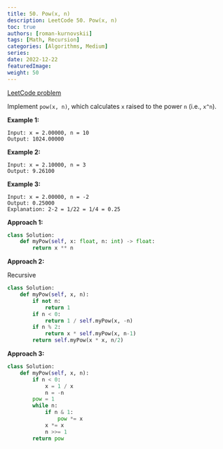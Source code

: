 ```yaml
---
title: 50. Pow(x, n)
description: LeetCode 50. Pow(x, n)
toc: true
authors: [roman-kurnovskii]
tags: [Math, Recursion]
categories: [Algorithms, Medium]
series:
date: 2022-12-22
featuredImage:
weight: 50
---
```


[LeetCode problem](https://leetcode.com/problems/powx-n/)

Implement `pow(x, n)`, which calculates `x` raised to the power `n` (i.e., `x^n`).

**Example 1:**

    Input: x = 2.00000, n = 10
    Output: 1024.00000

**Example 2:**

    Input: x = 2.10000, n = 3
    Output: 9.26100

**Example 3:**

    Input: x = 2.00000, n = -2
    Output: 0.25000
    Explanation: 2-2 = 1/22 = 1/4 = 0.25

**Approach 1:**

```python
class Solution:
    def myPow(self, x: float, n: int) -> float:
        return x ** n
```

**Approach 2:**

Recursive

```python
class Solution:
    def myPow(self, x, n):
        if not n:
            return 1
        if n < 0:
            return 1 / self.myPow(x, -n)
        if n % 2:
            return x * self.myPow(x, n-1)
        return self.myPow(x * x, n/2)
```

**Approach 3:**

```python
class Solution:
    def myPow(self, x, n):
        if n < 0:
            x = 1 / x
            n = -n
        pow = 1
        while n:
            if n & 1:
                pow *= x
            x *= x
            n >>= 1
        return pow
```
